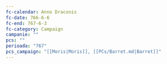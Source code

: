 ```yaml
---
fc-calendar: Anno Draconis
fc-date: 766-6-6
fc-end: 767-6-3
fc-category: Campaign
campanie: ""
pcs: ""
perioada: "767"
pcs_campaign: "[[Moris|Moris]], [[PCs/Barret.md|Barret]]"
---
```



